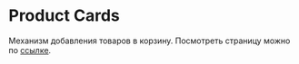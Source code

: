 # Product Cards

Механизм добавления товаров в корзину. Посмотреть страницу можно по [ссылке](https://asotikovasvetlana.github.io/training-js/cart/).
